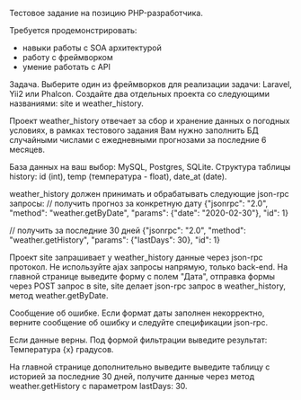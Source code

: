 
Тестовое задание на позицию PHP-разработчика.

Требуется продемонстрировать:
* навыки работы с SOA архитектурой
* работу с фреймворком
* умение работать с API

Задача. Выберите один из фреймворков для реализации задачи: Laravel, Yii2 или Phalcon.
Создайте два отдельных проекта со следующими названиями: site и weather_history.

Проект weather_history отвечает за сбор и хранение данных о погодных условиях,
в рамках тестового задания Вам нужно заполнить БД случайными числами
с ежедневными прогнозами за последние 6 месяцев.

База данных на ваш выбор: MySQL, Postgres, SQLite.
Структура таблицы history:
id (int),
temp (температура - float),
date_at (date).

weather_history должен принимать и обрабатывать следующие json-rpc запросы:
 // получить прогноз за конкретную дату
{"jsonrpc": "2.0", "method": "weather.getByDate", "params": {"date": "2020-02-30"}, "id": 1}

// получить за последние  30 дней
{"jsonrpc": "2.0", "method": "weather.getHistory", "params": {"lastDays": 30}, "id": 1}


Проект site запрашивает у weather_history данные через json-rpc протокол.
Не используйте ajax запросы напрямую, только back-end. На главной странице выведите форму с полем "Дата", отправка формы через POST запрос в site, site делает json-rpc запрос в weather_history, метод weather.getByDate.

Сообщение об ошибке. Если формат даты заполнен некорректно, верните сообщение об ошибку и следуйте спецификации json-rpc.

Если данные верны. Под формой фильтрации выведите результат: Температура {x} градусов.

На главной странице дополнительно выведите выведите таблицу с историей за последние 30 дней, получите данные через метод weather.getHistory с параметром lastDays: 30.

